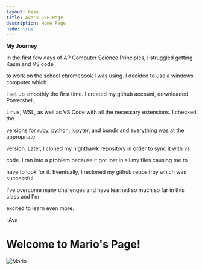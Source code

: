 ```yaml
---
layout: base
title: Ava's CSP Page 
description: Home Page
hide: true
---
```

**My Journey**

In the first few days of AP Computer Science Principles, I struggled getting Kasm and VS code 

to work on the school chromebook I was using. I decided to use a windows computer which

I set up smoothly the first time. I created my github account, downloaded Powershell, 

Linux, WSL, as well as VS Code with all the necessary extensions. I checked the 

versions for ruby, python, jupyter, and bundlr and everything was at the appropriate 

version. Later, I cloned my nighthawk repository in order to sync it with vs 

code. I ran into a problem because it got lost in all my files causing me to 

have to look for it. Eventually, I recloned my github repositroy which was successful.

 I've overcome many challenges and have learned so much so far in this class and I'm 

 excited to learn even more.

 -Ava

 <!DOCTYPE html>
<html lang="en">
<head>
    <meta charset="UTF-8">
    <meta name="viewport" content="width=device-width, initial-scale=1.0">
    <title>Mario Page</title>
    <link rel="stylesheet" href="styles.css">
</head>
<body>
    <h1>Welcome to Mario's Page!</h1>
    <div class="mario-container">
        <img src="images/mario.png" alt="Mario" id="mario">
    </div>
</body>
</html>

